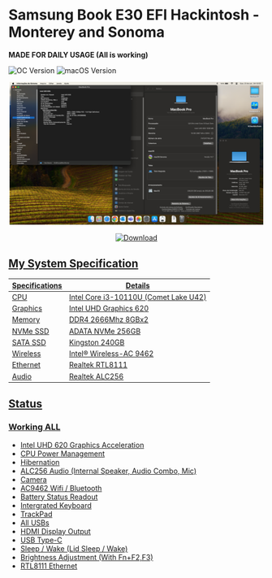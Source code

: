 # **Samsung Book E30 EFI Hackintosh - Monterey and Sonoma**
**MADE FOR DAILY USAGE (All is working)**

![OC Version](https://img.shields.io/badge/OC-1.0.2-2485d4?style=for-the-badge&labelColor=231f2b)   ![macOS Version](https://img.shields.io/badge/12.5~14.4-53387d?style=for-the-badge&logo=apple&logocolor=white&labelColor=231f2b)

<p align="center">
  <img src="/efi.png" width="500">
</p>

<p align="center">
<a href="https://github.com/pandolfipedro/Samsung-E30-EFI/releases">  
  <img src="https://img.shields.io/badge/Download-217346?style=for-the-badge&logo=github&logoColor=white" alt="Download">
</p>

## My System Specification

|Specifications|Details|
|------|---|
|CPU|Intel Core i3-10110U (Comet Lake U42) |
|Graphics|Intel UHD Graphics 620|
|Memory|DDR4 2666Mhz 8GBx2|
|NVMe SSD|ADATA NVMe 256GB|
|SATA SSD|Kingston 240GB|
|Wireless|Intel® Wireless-AC 9462|
|Ethernet|Realtek RTL8111|
|Audio|Realtek ALC256|

## Status

### Working ALL

* Intel UHD 620 Graphics Acceleration
* CPU Power Management
* Hibernation
* ALC256 Audio (Internal Speaker, Audio Combo, Mic)
* Camera
* AC9462 Wifi / Bluetooth
* Battery Status Readout
* Intergrated Keyboard
* TrackPad
* All USBs
* HDMI Display Output
* USB Type-C
* Sleep / Wake (Lid Sleep / Wake)
* Brightness Adjustment (With Fn+F2,F3)
* RTL8111 Ethernet

